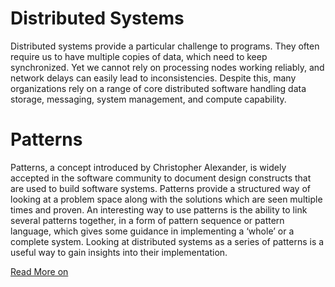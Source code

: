 # Distributed Systems

Distributed systems provide a particular challenge to programs. They often require us to have multiple copies of data, which need to keep synchronized. Yet we cannot rely on processing nodes working reliably, and network delays can easily lead to inconsistencies. Despite this, many organizations rely on a range of core distributed software handling data storage, messaging, system management, and compute capability.
# Patterns

Patterns, a concept introduced by Christopher Alexander, is widely accepted in the software community to document design constructs that are used to build software systems. Patterns provide a structured way of looking at a problem space along with the solutions which are seen multiple times and proven. An interesting way to use patterns is the ability to link several patterns together, in a form of pattern sequence or pattern language, which gives some guidance in implementing a ‘whole’ or a complete system. Looking at distributed systems as a series of patterns is a useful way to gain insights into their implementation.

[Read More on ](https://martinfowler.com/articles/patterns-of-distributed-systems/)
